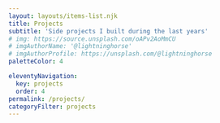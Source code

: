 ```yaml
---
layout: layouts/items-list.njk
title: Projects
subtitle: 'Side projects I built during the last years'
# img: https://source.unsplash.com/oAPv2AoMmCU
# imgAuthorName: '@lightninghorse'
# imgAuthorProfile: https://unsplash.com/@lightninghorse
paletteColor: 4

eleventyNavigation:
  key: projects
  order: 4
permalink: /projects/
categoryFilter: projects
---
```

